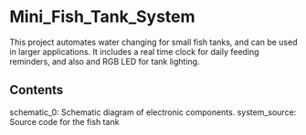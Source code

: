 # Mini_Fish_Tank_System
This project automates water changing for small fish tanks, and can be used in larger applications.  It includes a real time clock for daily feeding reminders, and also and RGB LED for tank lighting.
## Contents
schematic_0: Schematic diagram of electronic components. 
system_source: Source code for the fish tank

